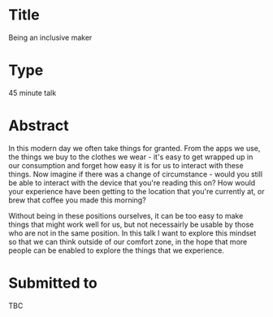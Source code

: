 # Title

Being an inclusive maker

# Type

45 minute talk

# Abstract

In this modern day we often take things for granted. From the apps we use, the things we buy to the clothes we wear - 
it's easy to get wrapped up in our consumption and forget how easy it is for us to interact with these things. Now imagine 
if there was a change of circumstance - would you still be able to interact with the device that you're reading 
this on? How would your experience have been getting to the location that you're currently at, or brew that coffee you
made this morning?

Without being in these positions ourselves, it can be too easy to make things that might work well for us, but not necessairly 
be usable by those who are not in the same position. In this talk I want to explore this mindset so that we can think outside
of our comfort zone, in the hope that more people can be enabled to explore the things that we experience.

# Submitted to

TBC
